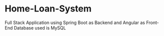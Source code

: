 # Home-Loan-System
Full Stack Application using Spring Boot as Backend and Angular as Front-End
Database used is MySQL
